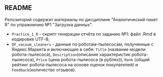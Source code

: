 ## README 

Репозиторий содержит материалы по дисциплине "Аналитический пакет R" по упражнению №1 "Загрузка данных".

* ```Practice_1_R``` - скрипт генерации отчёта по заданию №1: файл .Rmd в кодировке UTF-8;
* ```DF_vacuum_cleaners``` - данные по роботам-пылесосам, полученные с Яндекс.Маркета и включающие в себя: ```Title``` (название модели робота-пылесоса), ```Description```(описание характеристик робота-пылесоса), ```Price``` (цена робота-пылесоса (в рублях)), ```Rank``` (общий рейтинг робота-пылесоса на основе оценок покупателей) и ```Feedback```(количество отзывов).

